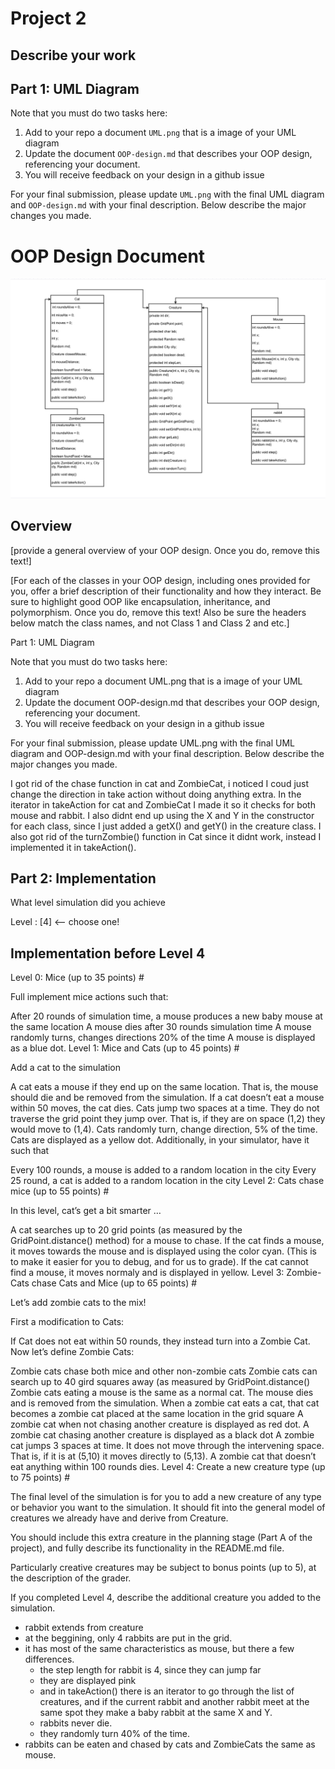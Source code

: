 # Project 2

## Describe your work


## Part 1: UML Diagram

Note that you must do two tasks here:

1. Add to your repo a document `UML.png` that is a image of your UML diagram
2. Update the document `OOP-design.md` that describes your OOP design, referencing your document.
3. You will receive feedback on your design in a github issue

For your final submission, please update `UML.png` with the final UML diagram and `OOP-design.md` with your final description. Below describe the major changes you made.

# OOP Design Document

![](Project2UML.png)

## Overview

[provide a general overview of your OOP design. Once you do, remove this text!]


[For each of the classes in your OOP design, including ones provided
for you, offer a brief description of their functionality and how they
interact. Be sure to highlight good OOP like encapsulation,
inheritance, and polymorphism. Once you do, remove this text! Also be
sure the headers below match the class names, and not Class 1 and
Class 2 and etc.]


Part 1: UML Diagram

Note that you must do two tasks here:

1. Add to your repo a document UML.png that is a image of your UML diagram
2. Update the document OOP-design.md that describes your OOP design, referencing your document.
3. You will receive feedback on your design in a github issue

For your final submission, please update UML.png with the final UML diagram and OOP-design.md with your final description. Below describe the major changes you made.

I got rid of the chase function in cat and ZombieCat, i noticed I coud just change the direction in take action without doing anything extra. In the iterator in takeAction for cat and ZombieCat I made it so it checks for both mouse and rabbit. I also didnt end up using the X and Y in the constructor for each class, since I just added a getX() and getY() in the creature class. I also got rid of the turnZombie() function in Cat since it didnt work, instead I implemented it in takeAction().


## Part 2: Implementation

What level simulation did you achieve

Level : [4] <-- choose one!

## Implementation before Level 4

Level 0: Mice (up to 35 points) #

Full implement mice actions such that:

After 20 rounds of simulation time, a mouse produces a new baby mouse at the same location
A mouse dies after 30 rounds simulation time
A mouse randomly turns, changes directions 20% of the time
A mouse is displayed as a blue dot.
Level 1: Mice and Cats (up to 45 points) #

Add a cat to the simulation

A cat eats a mouse if they end up on the same location. That is, the mouse should die and be removed from the simulation.
If a cat doesn’t eat a mouse within 50 moves, the cat dies.
Cats jump two spaces at a time. They do not traverse the grid point they jump over. That is, if they are on space (1,2) they would move to (1,4).
Cats randomly turn, change direction, 5% of the time.
Cats are displayed as a yellow dot.
Additionally, in your simulator, have it such that

Every 100 rounds, a mouse is added to a random location in the city
Every 25 round, a cat is added to a random location in the city
Level 2: Cats chase mice (up to 55 points) #

In this level, cat’s get a bit smarter …

A cat searches up to 20 grid points (as measured by the GridPoint.distance() method) for a mouse to chase.
If the cat finds a mouse, it moves towards the mouse and is displayed using the color cyan. (This is to make it easier for you to debug, and for us to grade).
If the cat cannot find a mouse, it moves normaly and is displayed in yellow.
Level 3: Zombie-Cats chase Cats and Mice (up to 65 points) #

Let’s add zombie cats to the mix!

First a modification to Cats:

If Cat does not eat within 50 rounds, they instead turn into a Zombie Cat.
Now let’s define Zombie Cats:

Zombie cats chase both mice and other non-zombie cats
Zombie cats can search up to 40 gird squares away (as measured by GridPoint.distance()
Zombie cats eating a mouse is the same as a normal cat. The mouse dies and is removed from the simulation.
When a zombie cat eats a cat, that cat becomes a zombie cat placed at the same location in the grid square
A zombie cat when not chasing another creature is displayed as red dot.
A zombie cat chasing another creature is displayed as a black dot
A zombie cat jumps 3 spaces at time. It does not move through the intervening space. That is, if it is at (5,10) it moves directly to (5,13).
A zombie cat that doesn’t eat anything within 100 rounds dies.
Level 4: Create a new creature type (up to 75 points) #

The final level of the simulation is for you to add a new creature of any type or behavior you want to the simulation. It should fit into the general model of creatures we already have and derive from Creature.

You should include this extra creature in the planning stage (Part A of the project), and fully describe its functionality in the README.md file.

Particularly creative creatures may be subject to bonus points (up to 5), at the description of the grader.

If you completed Level 4, describe the additional creature you added to the simulation.

- rabbit extends from creature
- at the beggining, only 4 rabbits are put in the grid.
- it has most of the same characteristics as mouse, but there a few differences.
    - the step length for rabbit is 4, since they can jump far
    - they are displayed pink
    - and in takeAction() there is an iterator to go through the list of creatures, and if the current rabbit and another rabbit meet at the same spot they make a baby rabbit at the same X and Y.
    - rabbits never die. 
    - they randomly turn 40% of the time. 
- rabbits can be eaten and chased by cats and ZombieCats the same as mouse.



